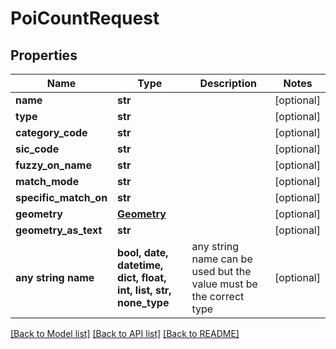 # PoiCountRequest


## Properties
Name | Type | Description | Notes
------------ | ------------- | ------------- | -------------
**name** | **str** |  | [optional] 
**type** | **str** |  | [optional] 
**category_code** | **str** |  | [optional] 
**sic_code** | **str** |  | [optional] 
**fuzzy_on_name** | **str** |  | [optional] 
**match_mode** | **str** |  | [optional] 
**specific_match_on** | **str** |  | [optional] 
**geometry** | [**Geometry**](Geometry.md) |  | [optional] 
**geometry_as_text** | **str** |  | [optional] 
**any string name** | **bool, date, datetime, dict, float, int, list, str, none_type** | any string name can be used but the value must be the correct type | [optional]

[[Back to Model list]](../README.md#documentation-for-models) [[Back to API list]](../README.md#documentation-for-api-endpoints) [[Back to README]](../README.md)


